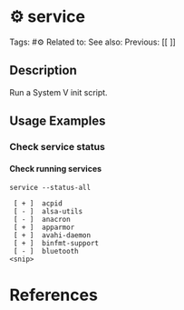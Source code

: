 # ⚙️ service

Tags: #⚙️
Related to: 
See also: 
Previous: [[ ]]

## Description

Run a System V init script.

## Usage Examples

### Check service status

#### Check running services

	service --status-all

```shell-session
 [ + ]  acpid
 [ - ]  alsa-utils
 [ - ]  anacron
 [ + ]  apparmor
 [ + ]  avahi-daemon
 [ + ]  binfmt-support
 [ - ]  bluetooth
<snip>
```

# References